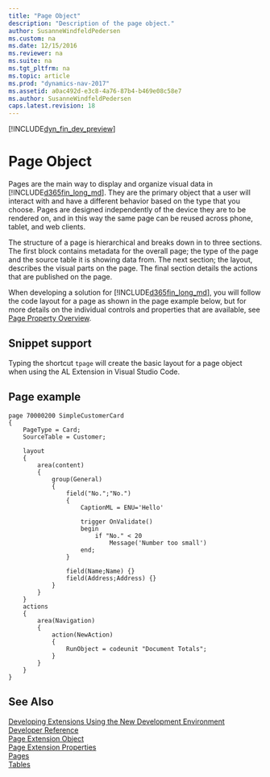 ```yaml
---
title: "Page Object"
description: "Description of the page object."
author: SusanneWindfeldPedersen
ms.custom: na
ms.date: 12/15/2016
ms.reviewer: na
ms.suite: na
ms.tgt_pltfrm: na
ms.topic: article
ms.prod: "dynamics-nav-2017"
ms.assetid: a0ac492d-e3c8-4a76-87b4-b469e08c58e7
ms.author: SusanneWindfeldPedersen
caps.latest.revision: 18
---
```


[!INCLUDE[dyn_fin_dev_preview](../dynamics-nav/includes/newdev_dev_preview.md)]

# Page Object
Pages are the main way to display and organize visual data in [!INCLUDE[d365fin_long_md](includes/d365fin_long_md.md)]. They are the primary object that a user will interact with and have a different behavior based on the type that you choose. Pages are designed independently of the device they are to be rendered on, and in this way the same page can be reused across phone, tablet, and web clients.

The structure of a page is hierarchical and breaks down in to three sections. The first block contains metadata for the overall page; the type of the page and the source table it is showing data from. The next section; the layout, describes the visual parts on the page. The final section details the actions that are published on the page.

When developing a solution for [!INCLUDE[d365fin_long_md](includes/d365fin_long_md.md)], you will follow the code layout for a page as shown in the page example below, but for more details on the individual controls and properties that are available, see [Page Property Overview](devenv-page-property-overview.md).

## Snippet support
Typing the shortcut ```tpage``` will create the basic layout for a page object when using the AL Extension in Visual Studio Code.

## Page example

```
page 70000200 SimpleCustomerCard
{
    PageType = Card;
    SourceTable = Customer;

    layout
    {
        area(content)
        {
            group(General)
            {
                field("No.";"No.")
                {
                    CaptionML = ENU='Hello'

                    trigger OnValidate()
                    begin
                        if "No." < 20
                            Message('Number too small')
                    end;
                }

                field(Name;Name) {}
                field(Address;Address) {}
            }
        }
    }
    actions
    {
        area(Navigation)
        {
            action(NewAction)
            {
                RunObject = codeunit "Document Totals";
            }         
        }
    }
}
```

## See Also
[Developing Extensions Using the New Development Environment](devenv-dev-overview.md)  
[Developer Reference](devenv-reference-overview.md)  
[Page Extension Object](devenv-page-ext-object.md)  
[Page Extension Properties](devenv-page-property-overview.md)  
[Pages](pages.md)  
[Tables](tables.md)  
